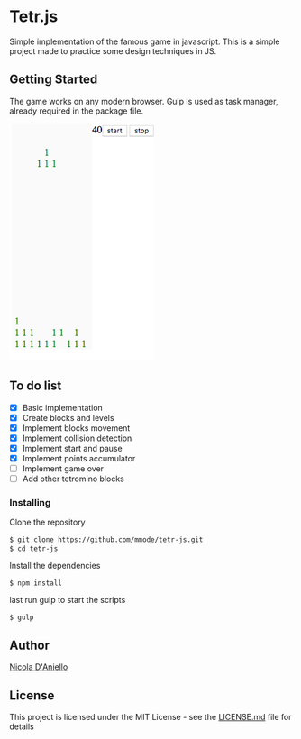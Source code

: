 # Tetr.js

Simple implementation of the famous game in javascript.
This is a simple project made to practice some design techniques in JS.

## Getting Started

The game works on any modern browser.
Gulp is used as task manager, already required in the package file.

![tetr.js](https://github.com/nicoladaniello/tetr-js/blob/master/screenshot/screen1.png)

## To do list

- [x] Basic implementation
- [x] Create blocks and levels
- [x] Implement blocks movement
- [x] Implement collision detection
- [x] Implement start and pause
- [x] Implement points accumulator
- [ ] Implement game over
- [ ] Add other tetromino blocks

### Installing

Clone the repository

```
$ git clone https://github.com/mmode/tetr-js.git
$ cd tetr-js
```

Install the dependencies

```
$ npm install
```

last run gulp to start the scripts

```
$ gulp
```

## Author

[Nicola D'Aniello](https://github.com/mmode)

## License

This project is licensed under the MIT License - see the [LICENSE.md](LICENSE.md) file for details
